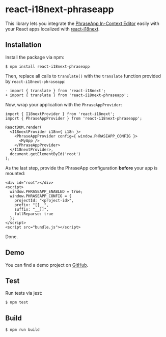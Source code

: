 # react-i18next-phraseapp

This library lets you integrate the [PhraseApp In-Context Editor](https://phraseapp.com/docs/guides/in-context-editor/) easily with your React apps localized with [react-i18next](https://github.com/i18next/react-i18next).

## Installation

Install the package via npm:

    $ npm install react-i18next-phraseapp

Then, replace all calls to `translate()` with the `translate` function provided by `react-i18next-phraseapp`:

    - import { translate } from 'react-i18next';
    + import { translate } from 'react-i18next-phraseapp';

Now, wrap your application with the `PhraseAppProvider`:

    import { I18nextProvider } from 'react-i18next';
    import { PhraseAppProvider } from 'react-i18next-phraseapp';

    ReactDOM.render(
      <I18nextProvider i18n={ i18n }>
        <PhraseAppProvider config={ window.PHRASEAPP_CONFIG }>
          <MyApp />
        </PhraseAppProvider>
      </I18nextProvider>,
      document.getElementById('root')
    );

As the last step, provide the PhraseApp configuration **before** your app is mounted:

    <div id="root"></div>
    <script>
      window.PHRASEAPP_ENABLED = true;
      window.PHRASEAPP_CONFIG = {
        projectId: "<project-id>",
        prefix: "[[__",
        suffix: "__]]",
        fullReparse: true
      };
    </script>
    <script src="bundle.js"></script>

Done.

## Demo

You can find a demo project on [GitHub](https://github.com/phrase/react-i18next-phraseapp-demo).

## Test

Run tests via jest:

    $ npm test


## Build

    $ npm run build
